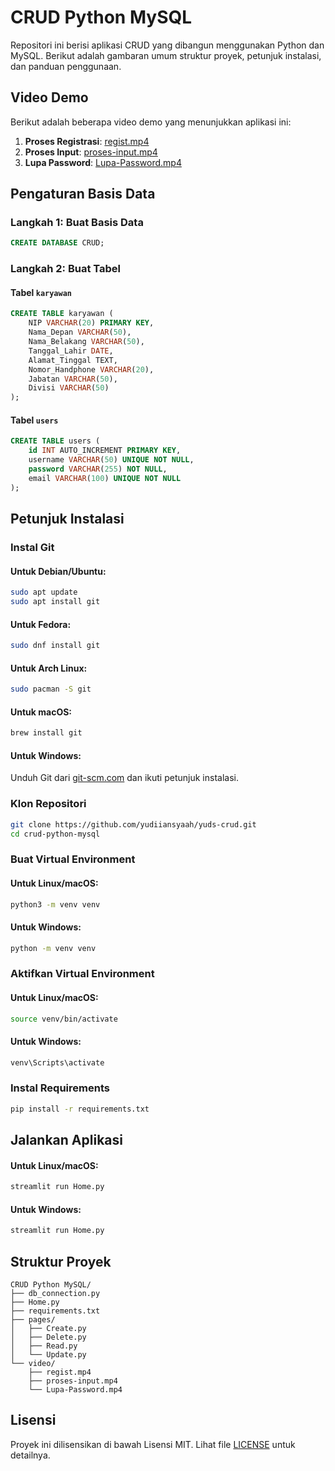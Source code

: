 # CRUD Python MySQL

Repositori ini berisi aplikasi CRUD yang dibangun menggunakan Python dan MySQL. Berikut adalah gambaran umum struktur proyek, petunjuk instalasi, dan panduan penggunaan.

## Video Demo

Berikut adalah beberapa video demo yang menunjukkan aplikasi ini:

1. **Proses Registrasi**: [regist.mp4](video/regist.mp4)
2. **Proses Input**: [proses-input.mp4](video/proses-input.mp4)
3. **Lupa Password**: [Lupa-Password.mp4](video/Lupa-Password.mp4)

## Pengaturan Basis Data

### Langkah 1: Buat Basis Data
```sql
CREATE DATABASE CRUD;
```

### Langkah 2: Buat Tabel

#### Tabel `karyawan`
```sql
CREATE TABLE karyawan (
    NIP VARCHAR(20) PRIMARY KEY,
    Nama_Depan VARCHAR(50),
    Nama_Belakang VARCHAR(50),
    Tanggal_Lahir DATE,
    Alamat_Tinggal TEXT,
    Nomor_Handphone VARCHAR(20),
    Jabatan VARCHAR(50),
    Divisi VARCHAR(50)
);
```

#### Tabel `users`
```sql
CREATE TABLE users (
    id INT AUTO_INCREMENT PRIMARY KEY,
    username VARCHAR(50) UNIQUE NOT NULL,
    password VARCHAR(255) NOT NULL,
    email VARCHAR(100) UNIQUE NOT NULL
);
```

## Petunjuk Instalasi

### Instal Git

#### Untuk Debian/Ubuntu:
```bash
sudo apt update
sudo apt install git
```

#### Untuk Fedora:
```bash
sudo dnf install git
```

#### Untuk Arch Linux:
```bash
sudo pacman -S git
```

#### Untuk macOS:
```bash
brew install git
```

#### Untuk Windows:
Unduh Git dari [git-scm.com](https://github.com/yudiiansyaah/yuds-crud.git) dan ikuti petunjuk instalasi.

### Klon Repositori
```bash
git clone https://github.com/yudiiansyaah/yuds-crud.git
cd crud-python-mysql
```

### Buat Virtual Environment

#### Untuk Linux/macOS:
```bash
python3 -m venv venv
```

#### Untuk Windows:
```bash
python -m venv venv
```

### Aktifkan Virtual Environment

#### Untuk Linux/macOS:
```bash
source venv/bin/activate
```

#### Untuk Windows:
```bash
venv\Scripts\activate
```

### Instal Requirements
```bash
pip install -r requirements.txt
```

## Jalankan Aplikasi

#### Untuk Linux/macOS:
```bash
streamlit run Home.py
```

#### Untuk Windows:
```bash
streamlit run Home.py
```

## Struktur Proyek

```
CRUD Python MySQL/
├── db_connection.py
├── Home.py
├── requirements.txt
├── pages/
│   ├── Create.py
│   ├── Delete.py
│   ├── Read.py
│   └── Update.py
└── video/
    ├── regist.mp4
    ├── proses-input.mp4
    └── Lupa-Password.mp4
```


## Lisensi

Proyek ini dilisensikan di bawah Lisensi MIT. Lihat file [LICENSE](LICENSE) untuk detailnya.

